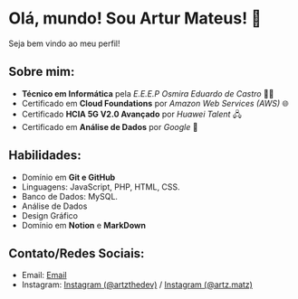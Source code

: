 # Olá, mundo! Sou Artur Mateus! 👋
Seja bem vindo ao meu perfil!

## Sobre mim:
- **Técnico em Informática** pela _E.E.E.P Osmira Eduardo de Castro_ 👨‍💻
- Certificado em **Cloud Foundations** por _Amazon Web Services (AWS)_ 🌐
- Certificado **HCIA 5G V2.0 Avançado** por _Huawei Talent_ 🖧
- Certificado em **Análise de Dados** por _Google_ 🎲

## Habilidades:
- Domínio em **Git e GitHub** 
- Linguagens: JavaScript, PHP, HTML, CSS.
- Banco de Dados: MySQL.
- Análise de Dados
- Design Gráfico
- Domínio em **Notion** e **MarkDown**

## Contato/Redes Sociais:
- Email: [Email](mailto:arturmateusdutrabck@gmail.com)
- Instagram: [Instagram (@artzthedev)](https://www.instagram.com/artzthedev) / [Instagram (@artz.matz)](https://www.instagram.com/artz.matz)
